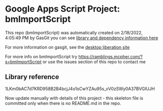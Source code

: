 # Google Apps Script Project: bmImportScript
This repo (bmImportScript) was automatically created on 2/18/2022, 4:05:49 PM by GasGit
you can see [library and dependency information here](dependencies.md)

For more information on gasgit, see the [desktop liberation site](https://ramblings.mcpher.com/drive-sdk-and-github/migrategasgit/ "desktop liberation")

For more info on bmImportScript try https://ramblings.mcpher.com/?s=bmImportScript or use the issues section of this repo to contact me
## Library reference
1LKm0bAC7d7KRD958B2B4bcjJ4o1sCwYZAu95s_vV0zSWy0A37BVGIUJH

Now update manually with details of this project - this skeleton file is committed only when there is no README.md in the repo.